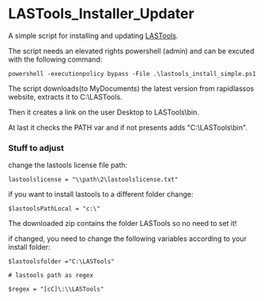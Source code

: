 # LASTools_Installer_Updater

A simple script for installing and updating [LASTools](https://rapidlasso.com/).

The script needs an elevated rights powershell (admin) and can be excuted with the following command:

`powershell -executionpolicy bypass -File .\lastools_install_simple.ps1`

The script downloads(to MyDocuments) the latest version from rapidlassos website, extracts it to C:\LASTools.

Then it creates a link on the user Desktop to LASTools\bin.

At last it checks the PATH var and if not presents adds "C:\LASTools\bin".

### Stuff to adjust
change the lastools license file path:

`lastoolslicense = "\\path\2\lastoolslicense.txt"`

if you want to install lastools to a different folder change:

`$lastoolsPathLocal = "c:\"`

The downloaded zip contains the folder LASTools so no need to set it!

if changed, you need to change the following variables according to your install folder:

`$lastoolsfolder ="C:\LASTools"`

`# lastools path as regex`

`$regex = "[cC]\:\\LASTools"`


